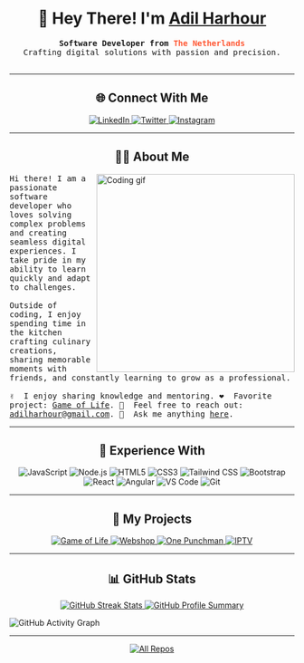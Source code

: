 <h1 align="center">👋 Hey There! I'm <a href="https://www.linkedin.com/in/adil-harhour-3386391b0/" target="_blank">Adil Harhour</a></h1>

<p align="center">
  <samp>
    <b>Software Developer from <span style="color: #FF5733;">The Netherlands</span></b>
    <br/>Crafting digital solutions with passion and precision.
    <br/><br/>
  </samp>
</p>

---

<h2 align="center">🌐 Connect With Me</h2>
<p align="center">
  <a href="https://www.linkedin.com/in/adil-harhour-3386391b0/" target="_blank">
    <img src="https://img.shields.io/badge/LinkedIn-0077B5?style=for-the-badge&logo=linkedin&logoColor=white" alt="LinkedIn"/>
  </a>
  <a href="https://twitter.com/Derangerrrr" target="_blank">
    <img src="https://img.shields.io/badge/Twitter-1DA1F2?style=for-the-badge&logo=twitter&logoColor=white" alt="Twitter"/>
  </a>
  <a href="https://www.instagram.com/adilletjes/" target="_blank">
    <img src="https://img.shields.io/badge/Instagram-fe4164?style=for-the-badge&logo=instagram&logoColor=white" alt="Instagram"/>
  </a>
</p>

---

<h2 align="center">👨‍💻 About Me</h2>
<p>
  <img align="right" width="350" src="/assets/programmer.gif" alt="Coding gif"/>
  <samp>
    Hi there! I am a passionate software developer who loves solving complex problems and creating seamless digital experiences. I take pride in my ability to learn quickly and adapt to challenges.
    <br/><br/>
    Outside of coding, I enjoy spending time in the kitchen crafting culinary creations, sharing memorable moments with friends, and constantly learning to grow as a professional.
    <br/><br/>
    ✌️ &nbsp;I enjoy sharing knowledge and mentoring.  
    ❤️ &nbsp;Favorite project: <a href="https://github.com/AramDawara123/IPTV">Game of Life</a>.  
    📧 &nbsp;Feel free to reach out: <a href="mailto:adilharhour@gmail.com">adilharhour@gmail.com</a>.  
    💬 &nbsp;Ask me anything <a href="https://github.com/Aharhour/portofolio">here</a>.
  </samp>
</p>

---

<h2 align="center">💼 Experience With</h2>
<p align="center">
  <img src="https://img.shields.io/badge/Javascript-F0DB4F?style=for-the-badge&logo=javascript&logoColor=black" alt="JavaScript"/>
  <img src="https://img.shields.io/badge/Nodejs-3C873A?style=for-the-badge&logo=node.js&logoColor=white" alt="Node.js"/>
  <img src="https://img.shields.io/badge/HTML5-E34F26?style=for-the-badge&logo=html5&logoColor=white" alt="HTML5"/>
  <img src="https://img.shields.io/badge/CSS3-1572B6?style=for-the-badge&logo=css3&logoColor=white" alt="CSS3"/>
  <img src="https://img.shields.io/badge/Tailwind_CSS-06B6D4?style=for-the-badge&logo=tailwind-css&logoColor=white" alt="Tailwind CSS"/>
  <img src="https://img.shields.io/badge/Bootstrap-563D7C?style=for-the-badge&logo=bootstrap&logoColor=white" alt="Bootstrap"/>
  <img src="https://img.shields.io/badge/React-61DAFB?style=for-the-badge&logo=react&logoColor=black" alt="React"/>
  <img src="https://img.shields.io/badge/Angular-DD0031?style=for-the-badge&logo=angular&logoColor=white" alt="Angular"/>
  <img src="https://img.shields.io/badge/Visual_Studio_Code-0078D7?style=for-the-badge&logo=visual-studio-code&logoColor=white" alt="VS Code"/>
  <img src="https://img.shields.io/badge/Git-F05032?style=for-the-badge&logo=git&logoColor=white" alt="Git"/>
</p>

---

<h2 align="center">📂 My Projects</h2>
<p align="center">
  <a href="https://github.com/Aharhour/Game-of-life">
    <img src="https://github-readme-stats.vercel.app/api/pin/?username=Aharhour&repo=Game-of-life&theme=radical" alt="Game of Life"/>
  </a>
  <a href="https://github.com/Aharhour/Webshop">
    <img src="https://github-readme-stats.vercel.app/api/pin/?username=Aharhour&repo=Webshop&theme=radical" alt="Webshop"/>
  </a>
  <a href="https://github.com/frkyscience/One_punchman">
    <img src="https://github-readme-stats.vercel.app/api/pin/?username=frkyscience&repo=One_punchman-&theme=radical" alt="One Punchman"/>
  </a>
  <a href="https://github.com/AramDawara123/IPTV">
    <img src="https://github-readme-stats.vercel.app/api/pin/?username=AramDawara123&repo=IPTV&theme=radical" alt="IPTV"/>
  </a>
</p>

---

<h2 align="center">📊 GitHub Stats</h2>
<p align="center">
  <a href="https://github.com/Aharhour">
    <img src="https://github-readme-streak-stats.herokuapp.com/?user=Aharhour&theme=radical&border=7F3FBF" alt="GitHub Streak Stats"/>
  </a>
  <a href="https://github.com/Aharhour">
    <img src="https://github-profile-summary-cards.vercel.app/api/cards/profile-details?username=Aharhour&theme=radical" alt="GitHub Profile Summary"/>
  </a>
</p>

![GitHub Activity Graph](https://github-readme-activity-graph.vercel.app/graph?username=Aharhour&theme=radical&bg_color=0D1117&color=7F3FBF&line=7F3FBF&point=FFFFFF&area=true&title_color=FFFFFF)

---

<p align="center">
  <a href="https://github.com/Aharhour?tab=repositories" target="_blank">
    <img src="https://img.shields.io/badge/Explore%20My%20Repositories-2962FF?style=for-the-badge&logo=koding&logoColor=white" alt="All Repos"/>
  </a>
</p>
